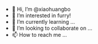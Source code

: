 - 👋 Hi, I’m @xiaohuangbo
- 👀 I’m interested in furry!
- 🌱 I’m currently learning ...
- 💞️ I’m looking to collaborate on ...
- 📫 How to reach me ...

<!---
xiaohuangbo/xiaohuangbo is a ✨ special ✨ repository because its `README.md` (this file) appears on your GitHub profile.
You can click the Preview link to take a look at your changes.
--->
